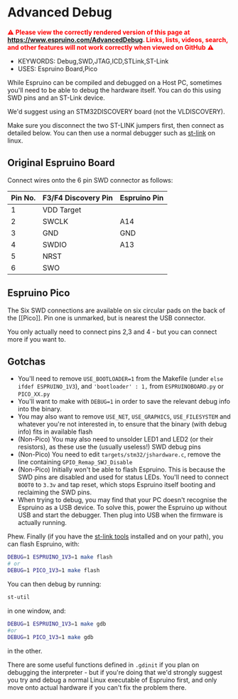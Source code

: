 <!--- Copyright (c) 2013 Gordon Williams, Pur3 Ltd. See the file LICENSE for copying permission. -->
Advanced Debug
============

<span style="color:red">:warning: **Please view the correctly rendered version of this page at https://www.espruino.com/AdvancedDebug. Links, lists, videos, search, and other features will not work correctly when viewed on GitHub** :warning:</span>

* KEYWORDS: Debug,SWD,JTAG,ICD,STLink,ST-Link
* USES: Espruino Board,Pico

While Espruino can be compiled and debugged on a Host PC, sometimes you'll need to be able to debug the hardware itself. You can do this using SWD pins and an ST-Link device.

We'd suggest using an STM32DISCOVERY board (not the VLDISCOVERY). 

Make sure you disconnect the two ST-LINK jumpers first, then connect as detailed below. You can then use a normal debugger such as [st-link](https://github.com/texane/stlink) on linux.

Original Espruino Board
--------------------

Connect wires onto the 6 pin SWD connector as follows:

| Pin No. | F3/F4 Discovery Pin  | Espruino Pin |
|----------------|------|--------------|
| 1 | VDD Target | |
| 2 | SWCLK      | A14 |
| 3 | GND        | GND |
| 4 | SWDIO      | A13 |
| 5 | NRST       | | 
| 6 | SWO        | |

Espruino Pico
--------------------

The Six SWD connections are available on six circular pads on the back of the [[Pico]]. Pin one is unmarked, but is nearest the USB connector.

You only actually need to connect pins 2,3 and 4 - but you can connect more if you want to.

Gotchas
------

* You'll need to remove `USE_BOOTLOADER=1` from the Makefile (under `else ifdef ESPRUINO_1V3`), and `'bootloader' : 1,` from `ESPRUINOBOARD.py` or `PICO_XX.py`
* You'll want to make with `DEBUG=1` in order to save the relevant debug info into the binary.
* You may also want to remove `USE_NET`, `USE_GRAPHICS`, `USE_FILESYSTEM` and whatever you're not interested in, to ensure that the binary (with debug info) fits in available flash
* (Non-Pico) You may also need to unsolder LED1 and LED2 (or their resistors), as these use the (usually useless!) SWD debug pins
* (Non-Pico) You need to edit ```targets/stm32/jshardware.c```, remove the line containing ```GPIO_Remap_SWJ_Disable```
* (Non-Pico) Initially won't be able to flash Espruino. This is because the SWD pins are disabled and used for status LEDs. You'll need to connect `BOOT0` to `3.3v` and tap reset, which stops Espruino itself booting and reclaiming the SWD pins.
* When trying to debug, you may find that your PC doesn't recognise the Espruino as a USB device. To solve this, power the Espruino up without USB and start the debugger. Then plug into USB when the firmware is actually running.

Phew. Finally (if you have the [st-link tools](https://github.com/texane/stlink) installed and on your path), you can flash Espruino, with:

```Bash
DEBUG=1 ESPRUINO_1V3=1 make flash
# or
DEBUG=1 PICO_1V3=1 make flash
```

You can then debug by running:

```Bash
st-util
```

in one window, and:

```Bash
DEBUG=1 ESPRUINO_1V3=1 make gdb
#or
DEBUG=1 PICO_1V3=1 make gdb
```

in the other.

There are some useful functions defined in `.gdinit` if you plan on debugging the interpreter - but if you're doing that we'd strongly suggest you try and debug a normal Linux executable of Espruino first, and only move onto actual hardware if you can't fix the problem there.
